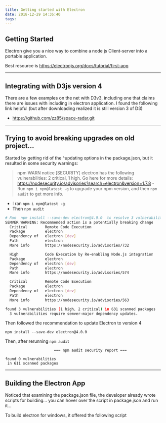 ```yaml
---
title: Getting started with Electron
date: 2018-12-29 14:36:40
tags:
---
```


## Getting Started

Electron give you a nice way to combine a node js Client-server into a portable application.

Best resource is https://electronjs.org/docs/tutorial/first-app

---

## Integrating with D3js version 4


There are a few examples on the net with D3v3, including one that claims there are issues with including in electron application.  I found the following link helpful (but after downloading realized it is still version 3 of D3)

+ <https://github.com/zz85/space-radar.git>

---

## Trying to avoid breaking upgrades on old project...



Started by getting rid of the ^updating options in the package.json, but it resulted in some security warnings:

> npm WARN notice [SECURITY] electron has the following vulnerabilities: 2 critical, 1 high. Go here for more details: https://nodesecurity.io/advisories?search=electron&version=1.7.8 - Run `npm i npm@latest -g` to upgrade your npm version, and then `npm audit` to get more info.


+ I ran ```npm i npm@latest -g```
+ Then ```npm audit```

```bash Results of npn audit
# Run  npm install --save-dev electron@4.0.0  to resolve 3 vulnerabilities
SEMVER WARNING: Recommended action is a potentially breaking change
  Critical        Remote Code Execution
  Package         electron
  Dependency of   electron [dev]
  Path            electron
  More info       https://nodesecurity.io/advisories/732

  High            Code Execution by Re-enabling Node.js integration
  Package         electron
  Dependency of   electron [dev]
  Path            electron
  More info       https://nodesecurity.io/advisories/574

  Critical        Remote Code Execution
  Package         electron
  Dependency of   electron [dev]
  Path            electron
  More info       https://nodesecurity.io/advisories/563

found 3 vulnerabilities (1 high, 2 critical) in 631 scanned packages
  3 vulnerabilities require semver-major dependency updates.
```

Then followed the recommendation to update Electron to version 4

```
npm install --save-dev electron@4.0.0
```

Then, after rerunning ```npm audit``` 

```
                      === npm audit security report ===

found 0 vulnerabilities
 in 611 scanned packages

```
---
## Building the Electron App

Noticed that examining the package.json file, the developer already wrote scripts for building... you can hover over the script in package.json and run it...

To build electron for windows, it offered the following script